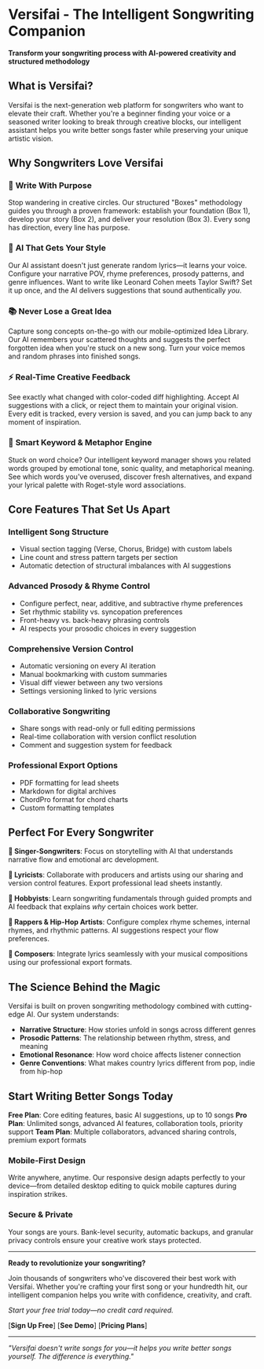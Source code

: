 # Versifai - The Intelligent Songwriting Companion

**Transform your songwriting process with AI-powered creativity and structured methodology**

## What is Versifai?

Versifai is the next-generation web platform for songwriters who want to elevate their craft. Whether you're a beginner finding your voice or a seasoned writer looking to break through creative blocks, our intelligent assistant helps you write better songs faster while preserving your unique artistic vision.

## Why Songwriters Love Versifai

### 🎯 **Write With Purpose**
Stop wandering in creative circles. Our structured "Boxes" methodology guides you through a proven framework: establish your foundation (Box 1), develop your story (Box 2), and deliver your resolution (Box 3). Every song has direction, every line has purpose.

### 🤖 **AI That Gets Your Style**
Our AI assistant doesn't just generate random lyrics—it learns your voice. Configure your narrative POV, rhyme preferences, prosody patterns, and genre influences. Want to write like Leonard Cohen meets Taylor Swift? Set it up once, and the AI delivers suggestions that sound authentically *you*.

### 📚 **Never Lose a Great Idea**
Capture song concepts on-the-go with our mobile-optimized Idea Library. Our AI remembers your scattered thoughts and suggests the perfect forgotten idea when you're stuck on a new song. Turn your voice memos and random phrases into finished songs.

### ⚡ **Real-Time Creative Feedback**
See exactly what changed with color-coded diff highlighting. Accept AI suggestions with a click, or reject them to maintain your original vision. Every edit is tracked, every version is saved, and you can jump back to any moment of inspiration.

### 🎨 **Smart Keyword & Metaphor Engine**
Stuck on word choice? Our intelligent keyword manager shows you related words grouped by emotional tone, sonic quality, and metaphorical meaning. See which words you've overused, discover fresh alternatives, and expand your lyrical palette with Roget-style word associations.

## Core Features That Set Us Apart

### **Intelligent Song Structure**
- Visual section tagging (Verse, Chorus, Bridge) with custom labels
- Line count and stress pattern targets per section
- Automatic detection of structural imbalances with AI suggestions

### **Advanced Prosody & Rhyme Control**
- Configure perfect, near, additive, and subtractive rhyme preferences
- Set rhythmic stability vs. syncopation preferences
- Front-heavy vs. back-heavy phrasing controls
- AI respects your prosodic choices in every suggestion

### **Comprehensive Version Control**
- Automatic versioning on every AI iteration
- Manual bookmarking with custom summaries
- Visual diff viewer between any two versions
- Settings versioning linked to lyric versions

### **Collaborative Songwriting**
- Share songs with read-only or full editing permissions
- Real-time collaboration with version conflict resolution
- Comment and suggestion system for feedback

### **Professional Export Options**
- PDF formatting for lead sheets
- Markdown for digital archives
- ChordPro format for chord charts
- Custom formatting templates

## Perfect For Every Songwriter

**🎸 Singer-Songwriters**: Focus on storytelling with AI that understands narrative flow and emotional arc development.

**📝 Lyricists**: Collaborate with producers and artists using our sharing and version control features. Export professional lead sheets instantly.

**🎵 Hobbyists**: Learn songwriting fundamentals through guided prompts and AI feedback that explains *why* certain choices work better.

**🎤 Rappers & Hip-Hop Artists**: Configure complex rhyme schemes, internal rhymes, and rhythmic patterns. AI suggestions respect your flow preferences.

**🎹 Composers**: Integrate lyrics seamlessly with your musical compositions using our professional export formats.

## The Science Behind the Magic

Versifai is built on proven songwriting methodology combined with cutting-edge AI. Our system understands:

- **Narrative Structure**: How stories unfold in songs across different genres
- **Prosodic Patterns**: The relationship between rhythm, stress, and meaning
- **Emotional Resonance**: How word choice affects listener connection
- **Genre Conventions**: What makes country lyrics different from pop, indie from hip-hop

## Start Writing Better Songs Today

**Free Plan**: Core editing features, basic AI suggestions, up to 10 songs
**Pro Plan**: Unlimited songs, advanced AI features, collaboration tools, priority support
**Team Plan**: Multiple collaborators, advanced sharing controls, premium export formats

### Mobile-First Design
Write anywhere, anytime. Our responsive design adapts perfectly to your device—from detailed desktop editing to quick mobile captures during inspiration strikes.

### Secure & Private
Your songs are yours. Bank-level security, automatic backups, and granular privacy controls ensure your creative work stays protected.

---

**Ready to revolutionize your songwriting?**

Join thousands of songwriters who've discovered their best work with Versifai. Whether you're crafting your first song or your hundredth hit, our intelligent companion helps you write with confidence, creativity, and craft.

*Start your free trial today—no credit card required.*

[**Sign Up Free**] [**See Demo**] [**Pricing Plans**]

---

*"Versifai doesn't write songs for you—it helps you write better songs yourself. The difference is everything."*